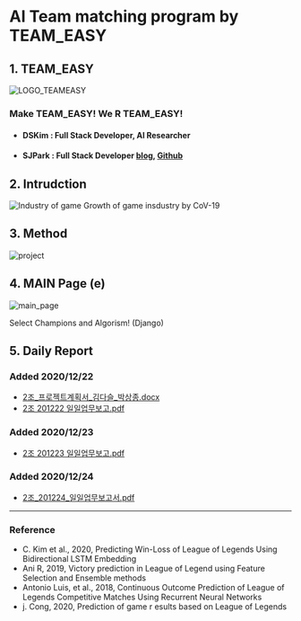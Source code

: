 # AI Team matching program by TEAM_EASY

## 1. TEAM_EASY
![LOGO_TEAMEASY](https://user-images.githubusercontent.com/72715298/103052864-e3172a80-45dc-11eb-9905-78342f32cf9c.png)
    
### Make TEAM_EASY!  We R TEAM_EASY!     

+ #### __DSKim :  Full Stack Developer, AI Researcher__     
+ #### SJPark : Full Stack Developer [blog](https://blog.naver.com/psajo), [Github](https://github.com/psajo)     
     
     
     
## 2. Intrudction
![Industry of game](https://user-images.githubusercontent.com/72715298/103056017-1f4b8a80-45df-11eb-947d-f23b08fe1764.jpg)
Growth of game insdustry by CoV-19     
    
    

## 3. Method
![project](https://user-images.githubusercontent.com/72715298/103055806-97658080-45de-11eb-96c6-548919761430.jpg)     
     
     


## 4. MAIN Page (e)
![main_page](https://user-images.githubusercontent.com/72715298/103055616-19a17500-45de-11eb-99b5-5e70ab569972.jpg)

Select Champions and Algorism! (Django)     


## 5. Daily Report    
### Added 2020/12/22
+ [2조_프로젝트계획서_김다슬_박상종.docx](https://github.com/AstronomerDS/TEAM_EASY/files/5744195/2._._._.docx)    
+ [2조 201222 일일업무보고.pdf](https://github.com/AstronomerDS/TEAM_EASY/files/5744885/2.201222.pdf)
    
        
### Added 2020/12/23   
+ [2조 201223 일일업무보고.pdf](https://github.com/AstronomerDS/TEAM_EASY/files/5744889/2.201223.pdf)      
    
### Added 2020/12/24     
+ [2조_201224_일일업무보고서.pdf](https://github.com/AstronomerDS/TEAM_EASY/files/5744891/2._201224_.pdf)    
     
     
     
---------------------------------
### Reference
+ C. Kim et al., 2020, Predicting Win-Loss of League of Legends Using Bidirectional LSTM Embedding   
+ Ani R, 2019, Victory prediction in League of Legend using Feature Selection and Ensemble methods   
+ Antonio Luis, et al., 2018, Continuous Outcome Prediction of League of Legends Competitive Matches Using Recurrent Neural Networks   
+ j. Cong, 2020, Prediction of game r esults based on League of Legends
    
      
     
